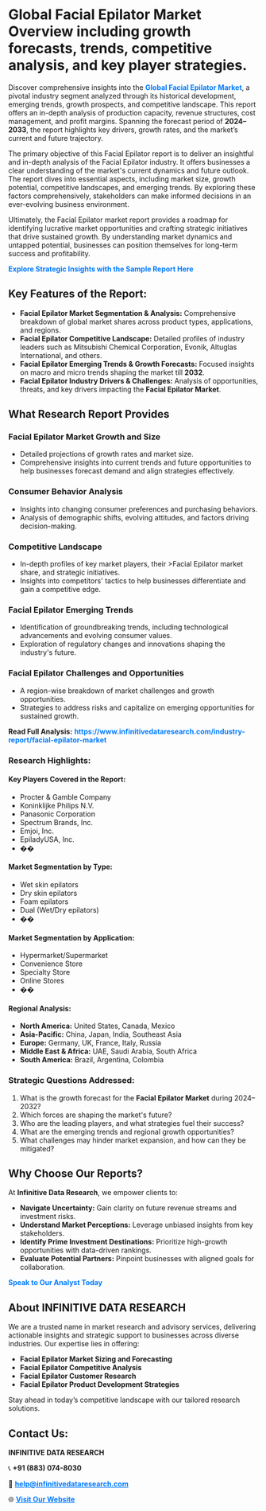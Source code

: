 <h1>Global Facial Epilator Market Overview including growth forecasts, trends, competitive analysis, and key player strategies.</h1>
<p>
Discover comprehensive insights into the 
<a href="https://www.infinitivedataresearch.com/industry-report/facial-epilator-market" rel="dofollow" style="color: #007BFF; text-decoration: none;"><strong>Global Facial Epilator Market</strong></a>, a pivotal industry segment analyzed through its historical development, emerging trends, growth prospects, and competitive landscape. This report offers an in-depth analysis of production capacity, revenue structures, cost management, and profit margins. Spanning the forecast period of <strong>2024–2033</strong>, the report highlights key drivers, growth rates, and the market’s current and future trajectory.
</p>
<p>
The primary objective of this Facial Epilator report is to deliver an insightful and in-depth analysis of the Facial Epilator industry. It offers businesses a clear understanding of the market's current dynamics and future outlook. The report dives into essential aspects, including market size, growth potential, competitive landscapes, and emerging trends. By exploring these factors comprehensively, stakeholders can make informed decisions in an ever-evolving business environment.
</p>
<p>
Ultimately, the Facial Epilator market report provides a roadmap for identifying lucrative market opportunities and crafting strategic initiatives that drive sustained growth. By understanding market dynamics and untapped potential, businesses can position themselves for long-term success and profitability.
</p>
<p>
<a href="https://www.infinitivedataresearch.com/request-sample/reportId=109211" style="color: #007BFF; text-decoration: none;"><strong>Explore Strategic Insights with the Sample Report Here</strong></a>
</p>

<h2>Key Features of the Report:</h2>
<ul>
<li><strong>Facial Epilator Market Segmentation & Analysis:</strong> Comprehensive breakdown of global market shares across product types, applications, and regions.</li>
<li><strong>Facial Epilator Competitive Landscape:</strong> Detailed profiles of industry leaders such as Mitsubishi Chemical Corporation, Evonik, Altuglas International, and others.</li>
<li><strong>Facial Epilator Emerging Trends & Growth Forecasts:</strong> Focused insights on macro and micro trends shaping the market till <strong>2032</strong>.</li>
<li><strong>Facial Epilator Industry Drivers & Challenges:</strong> Analysis of opportunities, threats, and key drivers impacting the <strong>Facial Epilator Market</strong>.</li>
</ul>

<h2>What Research Report Provides</h2>
<h3>Facial Epilator Market Growth and Size</h3>
<ul>
<li>Detailed projections of growth rates and market size.</li>
<li>Comprehensive insights into current trends and future opportunities to help businesses forecast demand and align strategies effectively.</li>
</ul>

<h3>Consumer Behavior Analysis</h3>
<ul>
<li>Insights into changing consumer preferences and purchasing behaviors.</li>
<li>Analysis of demographic shifts, evolving attitudes, and factors driving decision-making.</li>
</ul>

<h3>Competitive Landscape</h3>
<ul>
<li>In-depth profiles of key market players, their >Facial Epilator market share, and strategic initiatives.</li>
<li>Insights into competitors' tactics to help businesses differentiate and gain a competitive edge.</li>
</ul>

<h3>Facial Epilator Emerging Trends</h3>
<ul>
<li>Identification of groundbreaking trends, including technological advancements and evolving consumer values.</li>
<li>Exploration of regulatory changes and innovations shaping the industry's future.</li>
</ul>

<h3>Facial Epilator Challenges and Opportunities</h3>
<ul>
<li>A region-wise breakdown of market challenges and growth opportunities.</li>
<li>Strategies to address risks and capitalize on emerging opportunities for sustained growth.</li>
</ul>
<p><strong>Read Full Analysis:</strong> <a href="https://www.infinitivedataresearch.com/industry-report/facial-epilator-market" rel="dofollow" style="color: #007BFF; text-decoration: none;"><strong>https://www.infinitivedataresearch.com/industry-report/facial-epilator-market</strong></a></p>
<h3>Research Highlights:</h3>
<h4>Key Players Covered in the Report:</h4>
<ul><li>Procter &amp; Gamble Company</li><li>Koninklijke Philips N.V.</li><li>Panasonic Corporation</li><li>Spectrum Brands, Inc.</li><li>Emjoi, Inc.</li><li>EpiladyUSA, Inc.</li><li>��</li></ul>
<h4>Market Segmentation by Type:</h4>
<ul><li>Wet skin epilators</li><li>Dry skin epilators</li><li>Foam epilators</li><li>Dual (Wet/Dry epilators)</li><li>��</li></ul>
<h4>Market Segmentation by Application:</h4>
<ul><li>Hypermarket/Supermarket</li><li>Convenience Store</li><li>Specialty Store</li><li>Online Stores</li><li>��</li></ul>

<h4>Regional Analysis:</h4>
<ul>
<li><strong>North America:</strong> United States, Canada, Mexico</li>
<li><strong>Asia-Pacific:</strong> China, Japan, India, Southeast Asia</li>
<li><strong>Europe:</strong> Germany, UK, France, Italy, Russia</li>
<li><strong>Middle East & Africa:</strong> UAE, Saudi Arabia, South Africa</li>
<li><strong>South America:</strong> Brazil, Argentina, Colombia</li>
</ul>

<h3>Strategic Questions Addressed:</h3>
<ol>
<li>What is the growth forecast for the <strong>Facial Epilator Market</strong> during 2024–2032?</li>
<li>Which forces are shaping the market's future?</li>
<li>Who are the leading players, and what strategies fuel their success?</li>
<li>What are the emerging trends and regional growth opportunities?</li>
<li>What challenges may hinder market expansion, and how can they be mitigated?</li>
</ol>

<h2>Why Choose Our Reports?</h2>
<p>At <strong>Infinitive Data Research</strong>, we empower clients to:</p>
<ul>
<li><strong>Navigate Uncertainty:</strong> Gain clarity on future revenue streams and investment risks.</li>
<li><strong>Understand Market Perceptions:</strong> Leverage unbiased insights from key stakeholders.</li>
<li><strong>Identify Prime Investment Destinations:</strong> Prioritize high-growth opportunities with data-driven rankings.</li>
<li><strong>Evaluate Potential Partners:</strong> Pinpoint businesses with aligned goals for collaboration.</li>
</ul>
<p><a href="https://www.infinitivedataresearch.com/industry-report/facial-epilator-market" rel="dofollow" style="color: #007BFF; text-decoration: none;"><strong>Speak to Our Analyst Today</strong></a></p>

<h2>About INFINITIVE DATA RESEARCH</h2>
<p>We are a trusted name in market research and advisory services, delivering actionable insights and strategic support to businesses across diverse industries. Our expertise lies in offering:</p>
<ul>
<li><strong>Facial Epilator Market Sizing and Forecasting</strong></li>
<li><strong>Facial Epilator Competitive Analysis</strong></li>
<li><strong>Facial Epilator Customer Research</strong></li>
<li><strong>Facial Epilator Product Development Strategies</strong></li>
</ul>
<p>Stay ahead in today’s competitive landscape with our tailored research solutions.</p>

<h2>Contact Us:</h2>
<p><strong>INFINITIVE DATA RESEARCH</strong></p>
<p>📞 <strong>+91 (883) 074-8030</strong></p>
<p>📧 <strong><a href="mailto:help@infinitivedataresearch.com" style="color: #007BFF;">help@infinitivedataresearch.com</a></strong></p>
<p>🌐 <strong><a href="https://www.infinitivedataresearch.com" rel="dofollow" style="color: #007BFF;">Visit Our Website</a></strong></p>